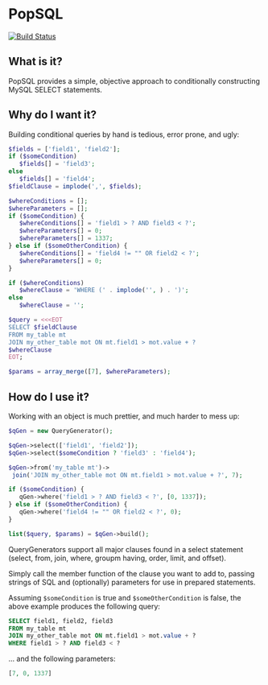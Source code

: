 # PopSQL

[![Build Status](https://secure.travis-ci.org/iFixit/PopSQL.png?branch=master)](http://travis-ci.org/iFixit/PopSQL)

## What is it?

PopSQL provides a simple, objective approach to conditionally constructing
MySQL SELECT statements.

## Why do I want it?

Building conditional queries by hand is tedious, error prone, and ugly:

```php
$fields = ['field1', 'field2'];
if ($someCondition)
   $fields[] = 'field3';
else
   $fields[] = 'field4';
$fieldClause = implode(',', $fields);

$whereConditions = [];
$whereParameters = [];
if ($someCondition) {
   $whereConditions[] = 'field1 > ? AND field3 < ?';
   $whereParameters[] = 0;
   $whereParameters[] = 1337;
} else if ($someOtherCondition) {
   $whereConditions[] = 'field4 != "" OR field2 < ?';
   $whereParameters[] = 0;
}

if ($whereConditions)
   $whereClause = 'WHERE (' . implode('', ) . ')';
else
   $whereClause = '';

$query = <<<EOT
SELECT $fieldClause
FROM my_table mt
JOIN my_other_table mot ON mt.field1 > mot.value + ?
$whereClause
EOT;

$params = array_merge([7], $whereParameters);
```

## How do I use it?

Working with an object is much prettier, and much harder to mess up:

```php
$qGen = new QueryGenerator();

$qGen->select(['field1', 'field2']);
$qGen->select($someCondition ? 'field3' : 'field4');

$qGen->from('my_table mt')->
 join('JOIN my_other_table mot ON mt.field1 > mot.value + ?', 7);

if ($someCondition) {
   qGen->where('field1 > ? AND field3 < ?', [0, 1337]);
} else if ($someOtherCondition) {
   qGen->where('field4 != "" OR field2 < ?', 0);
}

list($query, $params) = $qGen->build();

```

QueryGenerators support all major clauses found in a select statement (select,
from, join, where, groupm having, order, limit, and offset).

Simply call the member function of the clause you want to add to, passing
strings of SQL and (optionally) parameters for use in prepared statements.

Assuming `$someCondition` is true and `$someOtherCondition` is false, the
above example produces the following query:

```sql
SELECT field1, field2, field3
FROM my_table mt
JOIN my_other_table mot ON mt.field1 > mot.value + ?
WHERE field1 > ? AND field3 < ?
```

... and the following parameters:

```php
[7, 0, 1337]
```

